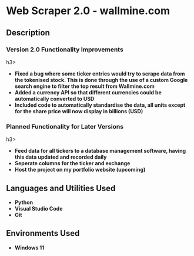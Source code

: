 <h1>Web Scraper 2.0 - wallmine.com</h1>

<h2>Description</h2>

<h3>Version 2.0 Functionality Improvements</h3>h3>

- <b>Fixed a bug where some ticker entries would try to scrape data from the tokenised stock. This is done through the use of a custom Google search engine to filter the top result from Wallmine.com</b>
- <b>Added a currency API so that different currencies could be automatically converted to USD</b>
- <b>Included code to automatically standardise the data, all units except for the share price will now display in billions (USD)</b>

<h3>Planned Functionality for Later Versions</h3>h3>

- <b>Feed data for all tickers to a database management software, having this data updated and recorded daily</b>
- <b>Seperate columns for the ticker and exchange</b>
- <b>Host the project on my portfolio website (upcoming)</b>

<h2>Languages and Utilities Used</h2>

- <b>Python</b>
- <b>Visual Studio Code</b>
- <b>Git</b>

<h2>Environments Used </h2>

- <b>Windows 11</b>
